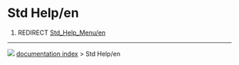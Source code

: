 # Std Help/en
1.  REDIRECT [Std\_Help\_Menu/en](Std_Help_Menu/en.md)



---
![](images/Right_arrow.png) [documentation index](../README.md) > Std Help/en
